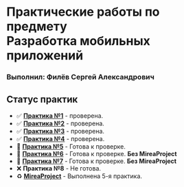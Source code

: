 <h1>Практические работы по предмету<br>
Разработка мобильных приложений</h1>
<h3>Выполнил: Филёв Сергей Александрович</h3>

## Статус практик

- ✅ <a href="https://github.com/Wolfred32/MobileMirea/tree/main/Lesson1">**Практика №1**</a> - проверена.
- ✅ <a href="https://github.com/Wolfred32/MobileMirea/tree/main/Lesson2">**Практика №2**</a> - проверена.
- ✅ <a href="https://github.com/Wolfred32/MobileMirea/tree/main/Lesson3">**Практика №3**</a> - проверена.
- ✅ <a href="https://github.com/Wolfred32/MobileMirea/tree/main/Lesson4">**Практика №4**</a> - проверена.
- 🔄 <a href="https://github.com/Wolfred32/MobileMirea/tree/main/Lesson5">**Практика №5**</a> - Готова к проверке.
- 🔄 <a href="https://github.com/Wolfred32/MobileMirea/tree/main/Lesson6">**Практика №6**</a> - Готова к проверке. **Без MireaProject**
- 🔄 <a href="https://github.com/Wolfred32/MobileMirea/tree/main/Lesson7">**Практика №7**</a> - Готова к проверке. **Без MireaProject**
- ❌ **Практика №8** - Не готова.
- ♻️ <a href="https://github.com/Wolfred32/MobileMirea/tree/main/MireaProject">**MireaProject**</a> - Выполнена 5-я практика.